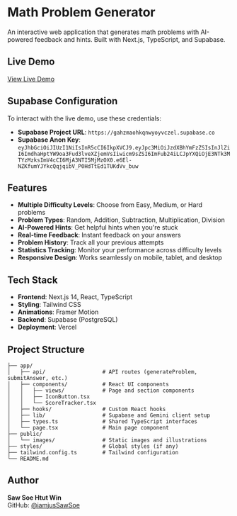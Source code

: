 # Math Problem Generator

An interactive web application that generates math problems with AI-powered feedback and hints. Built with Next.js, TypeScript, and Supabase.

## Live Demo

[View Live Demo](https://ottodot-coding-task-ai-math-generator.vercel.app/)

## Supabase Configuration

To interact with the live demo, use these credentials:

- **Supabase Project URL**: `https://gahzmaohkqnwyoyvczel.supabase.co`
- **Supabase Anon Key**: `eyJhbGciOiJIUzI1NiIsInR5cCI6IkpXVCJ9.eyJpc3MiOiJzdXBhYmFzZSIsInJlZiI6ImdhaHptYW9oa3Fud3lveXZjemVsIiwicm9sZSI6ImFub24iLCJpYXQiOjE3NTk3MTYzMzksImV4cCI6MjA3NTI5MjMzOX0.e6El-NZKfumYJYkcQqjqibV_P0HdTtEd1TUKdVv_buw`

## Features

- **Multiple Difficulty Levels**: Choose from Easy, Medium, or Hard problems
- **Problem Types**: Random, Addition, Subtraction, Multiplication, Division
- **AI-Powered Hints**: Get helpful hints when you're stuck
- **Real-time Feedback**: Instant feedback on your answers
- **Problem History**: Track all your previous attempts
- **Statistics Tracking**: Monitor your performance across difficulty levels
- **Responsive Design**: Works seamlessly on mobile, tablet, and desktop

## Tech Stack

- **Frontend**: Next.js 14, React, TypeScript
- **Styling**: Tailwind CSS
- **Animations**: Framer Motion
- **Backend**: Supabase (PostgreSQL)
- **Deployment**: Vercel

## Project Structure

```plaintext
├── app/
│   ├── api/                  # API routes (generateProblem, submitAnswer, etc.)
│   ├── components/           # React UI components
│   │   ├── views/            # Page and section components
│   │   ├── IconButton.tsx
│   │   └── ScoreTracker.tsx
│   ├── hooks/                # Custom React hooks
│   ├── lib/                  # Supabase and Gemini client setup
│   ├── types.ts              # Shared TypeScript interfaces
│   └── page.tsx              # Main page component
├── public/
│   └── images/               # Static images and illustrations
├── styles/                   # Global styles (if any)
├── tailwind.config.ts        # Tailwind configuration
└── README.md
```

## Author

**Saw Soe Htut Win**  
GitHub: [@iamjusSawSoe](https://github.com/iamjusSawSoe)
